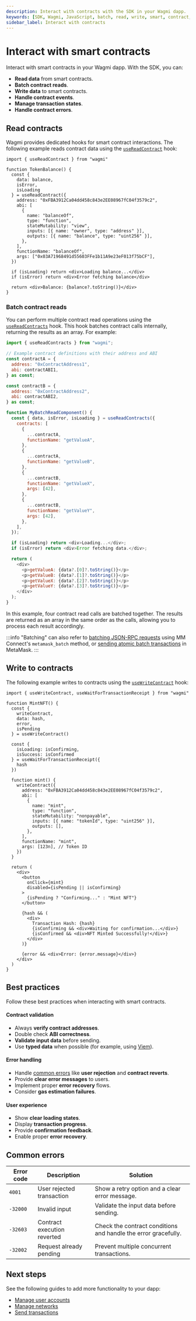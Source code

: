 ```yaml
---
description: Interact with contracts with the SDK in your Wagmi dapp.
keywords: [SDK, Wagmi, JavaScript, batch, read, write, smart, contract, contracts, dapp]
sidebar_label: Interact with contracts
---
```


# Interact with smart contracts 

Interact with smart contracts in your Wagmi dapp.
With the SDK, you can:

- **Read data** from smart contracts.
- **Batch contract reads**.
- **Write data** to smart contracts.
- **Handle contract events**.
- **Manage transaction states**.
- **Handle contract errors**.

## Read contracts

Wagmi provides dedicated hooks for smart contract interactions.
The following example reads contract data using the [`useReadContract`](https://wagmi.sh/react/api/hooks/useReadContract) hook:

```tsx
import { useReadContract } from "wagmi"

function TokenBalance() {
  const { 
    data: balance,
    isError,
    isLoading 
  } = useReadContract({
    address: "0xFBA3912Ca04dd458c843e2EE08967fC04f3579c2",
    abi: [
      {
        name: "balanceOf",
        type: "function",
        stateMutability: "view",
        inputs: [{ name: "owner", type: "address" }],
        outputs: [{ name: "balance", type: "uint256" }],
      },
    ],
    functionName: "balanceOf",
    args: ["0x03A71968491d55603FFe1b11A9e23eF013f75bCF"],
  })

  if (isLoading) return <div>Loading balance...</div>
  if (isError) return <div>Error fetching balance</div>
  
  return <div>Balance: {balance?.toString()}</div>
}
```

### Batch contract reads

You can perform multiple contract read operations using the [`useReadContracts`](https://wagmi.sh/react/api/hooks/useReadContracts) hook.
This hook batches contract calls internally, returning the results as an array.
For example:

```js
import { useReadContracts } from "wagmi";

// Example contract definitions with their address and ABI
const contractA = {
  address: "0xContractAddress1",
  abi: contractABI1,
} as const;

const contractB = {
  address: "0xContractAddress2",
  abi: contractABI2,
} as const;

function MyBatchReadComponent() {
  const { data, isError, isLoading } = useReadContracts({
    contracts: [
      {
        ...contractA,
        functionName: "getValueA",
      },
      {
        ...contractA,
        functionName: "getValueB",
      },
      {
        ...contractB,
        functionName: "getValueX",
        args: [42],
      },
      {
        ...contractB,
        functionName: "getValueY",
        args: [42],
      },
    ],
  });

  if (isLoading) return <div>Loading...</div>;
  if (isError) return <div>Error fetching data.</div>;

  return (
    <div>
      <p>getValueA: {data?.[0]?.toString()}</p>
      <p>getValueB: {data?.[1]?.toString()}</p>
      <p>getValueX: {data?.[2]?.toString()}</p>
      <p>getValueY: {data?.[3]?.toString()}</p>
    </div>
  );
}
```

In this example, four contract read calls are batched together.
The results are returned as an array in the same order as the calls, allowing you to process each result accordingly.

:::info
"Batching" can also refer to [batching JSON-RPC requests](../javascript/batch-requests.md) using MM Connect's `metamask_batch` method, or [sending atomic batch transactions](../javascript/send-transactions/batch-transactions.md) in MetaMask.
:::

## Write to contracts

The following example writes to contracts using the [`useWriteContract`](https://wagmi.sh/react/api/hooks/useWriteContract) hook:

```tsx
import { useWriteContract, useWaitForTransactionReceipt } from "wagmi"

function MintNFT() {
  const { 
    writeContract,
    data: hash,
    error,
    isPending 
  } = useWriteContract()

  const {
    isLoading: isConfirming,
    isSuccess: isConfirmed
  } = useWaitForTransactionReceipt({
    hash
  })
  
  function mint() {
    writeContract({
      address: "0xFBA3912Ca04dd458c843e2EE08967fC04f3579c2",
      abi: [
        {
          name: "mint",
          type: "function",
          stateMutability: "nonpayable",
          inputs: [{ name: "tokenId", type: "uint256" }],
          outputs: [],
        },
      ],
      functionName: "mint",
      args: [123n], // Token ID
    })
  }
  
  return (
    <div>
      <button 
        onClick={mint}
        disabled={isPending || isConfirming}
      >
        {isPending ? "Confirming..." : "Mint NFT"}
      </button>

      {hash && (
        <div>
          Transaction Hash: {hash}
          {isConfirming && <div>Waiting for confirmation...</div>}
          {isConfirmed && <div>NFT Minted Successfully!</div>}
        </div>
      )}

      {error && <div>Error: {error.message}</div>}
    </div>
  )
}
```

## Best practices

Follow these best practices when interacting with smart contracts.

#### Contract validation

- Always **verify contract addresses**.
- Double check **ABI correctness**.
- **Validate input data** before sending.
- Use **typed data** when possible (for example, using [Viem](https://viem.sh/)).

#### Error handling

- Handle [common errors](#common-errors) like **user rejection** and **contract reverts**.
- Provide **clear error messages** to users.
- Implement proper **error recovery** flows.
- Consider **gas estimation failures**.

#### User experience

- Show **clear loading states**.
- Display **transaction progress**.
- Provide **confirmation feedback**.
- Enable proper **error recovery**.

## Common errors

| Error code | Description | Solution |
|------------|-------------|----------|
| `4001`   | User rejected transaction   | Show a retry option and a clear error message. |
| `-32000` | Invalid input               | Validate the input data before sending.        |
| `-32603` | Contract execution reverted | Check the contract conditions and handle the error gracefully. |
| `-32002` | Request already pending     | Prevent multiple concurrent transactions.      |

## Next steps

See the following guides to add more functionality to your dapp:

- [Manage user accounts](manage-user-accounts.md)
- [Manage networks](manage-networks.md)
- [Send transactions](send-transactions.md)
